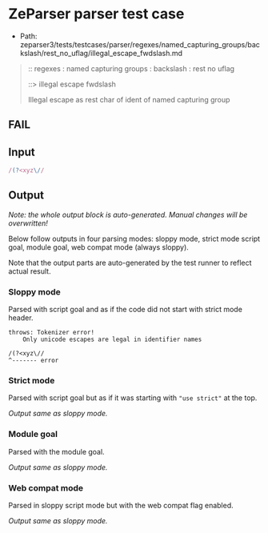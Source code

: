 # ZeParser parser test case

- Path: zeparser3/tests/testcases/parser/regexes/named_capturing_groups/backslash/rest_no_uflag/illegal_escape_fwdslash.md

> :: regexes : named capturing groups : backslash : rest no uflag
>
> ::> illegal escape fwdslash
>
> Illegal escape as rest char of ident of named capturing group

## FAIL

## Input

`````js
/(?<xyz\//
`````

## Output

_Note: the whole output block is auto-generated. Manual changes will be overwritten!_

Below follow outputs in four parsing modes: sloppy mode, strict mode script goal, module goal, web compat mode (always sloppy).

Note that the output parts are auto-generated by the test runner to reflect actual result.

### Sloppy mode

Parsed with script goal and as if the code did not start with strict mode header.

`````
throws: Tokenizer error!
    Only unicode escapes are legal in identifier names

/(?<xyz\//
^------- error
`````

### Strict mode

Parsed with script goal but as if it was starting with `"use strict"` at the top.

_Output same as sloppy mode._

### Module goal

Parsed with the module goal.

_Output same as sloppy mode._

### Web compat mode

Parsed in sloppy script mode but with the web compat flag enabled.

_Output same as sloppy mode._
